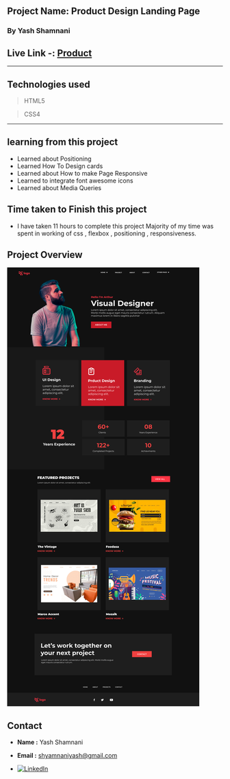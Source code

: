  

## Project Name: Product Design Landing Page
### By Yash Shamnani

##  Live Link -: [Product](https://yashshamnani-product-design-homepage.netlify.app/)
---

##  Technologies used

> HTML5

> CSS4
---

## learning from this project

-  Learned about Positioning
-   Learned How To Design cards
- Learned about How to make Page Responsive
-  Learned to integrate font awesome icons
- Learned about Media Queries

 

## Time taken to Finish this project

- I have taken 11 hours to complete this project Majority of my time was spent in working of css , flexbox , positioning , responsiveness.
 


## Project Overview

![SAAS Landing Page](Assets/Product%20Design%20LandingPage.png)
 
 ## Contact
 - **Name :** Yash Shamnani
- **Email :**  shyamnaniyash@gmail.com

 - [![LinkedIn][linkedin-shield]][linkedin-url]


 [linkedin-shield]: https://img.shields.io/badge/-LinkedIn-black.svg?style=for-the-badge&logo=linkedin&colorB=0B5FBB
[linkedin-url]:  https://www.linkedin.com/in/yash-shamnani-a76a34203